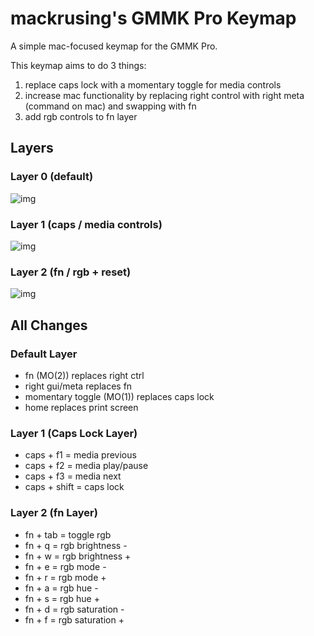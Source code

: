 # mackrusing's GMMK Pro Keymap

A simple mac-focused keymap for the GMMK Pro.

This keymap aims to do 3 things:

1. replace caps lock with a momentary toggle for media controls
2. increase mac functionality by replacing right control with right meta (command on mac) and swapping with fn
3. add rgb controls to fn layer

## Layers

### Layer 0 (default)
![img](https://mackrusing.com/resources/external/qmk-gmmk/kb-layer-0.png)

### Layer 1 (caps / media controls)
![img](https://mackrusing.com/resources/external/qmk-gmmk/kb-layer-1.png)

### Layer 2 (fn / rgb + reset)
![img](https://mackrusing.com/resources/external/qmk-gmmk/kb-layer-2.png)


## All Changes

### Default Layer

- fn (MO(2)) replaces right ctrl
- right gui/meta replaces fn
- momentary toggle (MO(1)) replaces caps lock
- home replaces print screen

### Layer 1 (Caps Lock Layer)

- caps + f1 = media previous
- caps + f2 = media play/pause
- caps + f3 = media next
- caps + shift = caps lock

### Layer 2 (fn Layer)

- fn + tab = toggle rgb
- fn + q = rgb brightness -
- fn + w = rgb brightness +
- fn + e = rgb mode -
- fn + r = rgb mode +
- fn + a = rgb hue -
- fn + s = rgb hue +
- fn + d = rgb saturation -
- fn + f = rgb saturation +

